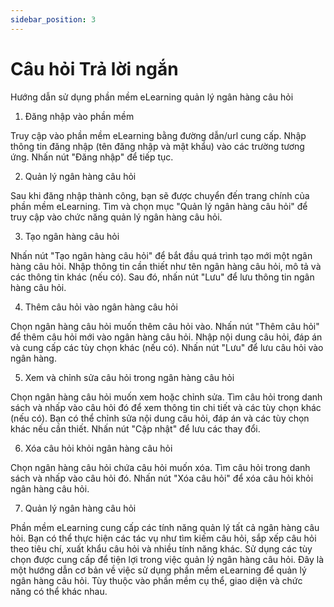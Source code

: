 ```yaml
---
sidebar_position: 3
---
```


# Câu hỏi Trả lời ngắn

Hướng dẫn sử dụng phần mềm eLearning quản lý ngân hàng câu hỏi

1. Đăng nhập vào phần mềm

Truy cập vào phần mềm eLearning bằng đường dẫn/url cung cấp.
Nhập thông tin đăng nhập (tên đăng nhập và mật khẩu) vào các trường tương ứng.
Nhấn nút "Đăng nhập" để tiếp tục.

2. Quản lý ngân hàng câu hỏi

Sau khi đăng nhập thành công, bạn sẽ được chuyển đến trang chính của phần mềm eLearning.
Tìm và chọn mục "Quản lý ngân hàng câu hỏi" để truy cập vào chức năng quản lý ngân hàng câu hỏi.

3. Tạo ngân hàng câu hỏi

Nhấn nút "Tạo ngân hàng câu hỏi" để bắt đầu quá trình tạo mới một ngân hàng câu hỏi.
Nhập thông tin cần thiết như tên ngân hàng câu hỏi, mô tả và các thông tin khác (nếu có).
Sau đó, nhấn nút "Lưu" để lưu thông tin ngân hàng câu hỏi.

4. Thêm câu hỏi vào ngân hàng câu hỏi

Chọn ngân hàng câu hỏi muốn thêm câu hỏi vào.
Nhấn nút "Thêm câu hỏi" để thêm câu hỏi mới vào ngân hàng câu hỏi.
Nhập nội dung câu hỏi, đáp án và cung cấp các tùy chọn khác (nếu có).
Nhấn nút "Lưu" để lưu câu hỏi vào ngân hàng.

5. Xem và chỉnh sửa câu hỏi trong ngân hàng câu hỏi

Chọn ngân hàng câu hỏi muốn xem hoặc chỉnh sửa.
Tìm câu hỏi trong danh sách và nhấp vào câu hỏi đó để xem thông tin chi tiết và các tùy chọn khác (nếu có).
Bạn có thể chỉnh sửa nội dung câu hỏi, đáp án và các tùy chọn khác nếu cần thiết.
Nhấn nút "Cập nhật" để lưu các thay đổi.

6. Xóa câu hỏi khỏi ngân hàng câu hỏi

Chọn ngân hàng câu hỏi chứa câu hỏi muốn xóa.
Tìm câu hỏi trong danh sách và nhấp vào câu hỏi đó.
Nhấn nút "Xóa câu hỏi" để xóa câu hỏi khỏi ngân hàng câu hỏi.

7. Quản lý ngân hàng câu hỏi

Phần mềm eLearning cung cấp các tính năng quản lý tất cả ngân hàng câu hỏi.
Bạn có thể thực hiện các tác vụ như tìm kiếm câu hỏi, sắp xếp câu hỏi theo tiêu chí, xuất khẩu câu hỏi và nhiều tính năng khác.
Sử dụng các tùy chọn được cung cấp để tiện lợi trong việc quản lý ngân hàng câu hỏi.
Đây là một hướng dẫn cơ bản về việc sử dụng phần mềm eLearning để quản lý ngân hàng câu hỏi. Tùy thuộc vào phần mềm cụ thể, giao diện và chức năng có thể khác nhau.
